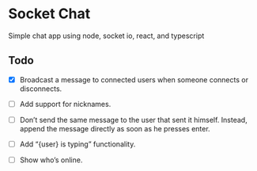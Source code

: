 # Socket Chat

Simple chat app using node, socket io, react, and typescript

## Todo

- [x] Broadcast a message to connected users when someone connects or disconnects.

- [ ] Add support for nicknames.

- [ ] Don’t send the same message to the user that sent it himself. Instead, append the message directly as soon as he presses enter.

- [ ] Add “{user} is typing” functionality.

- [ ] Show who’s online.
